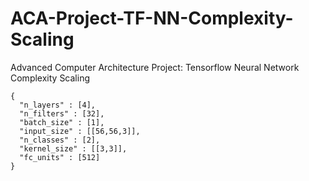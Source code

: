 # ACA-Project-TF-NN-Complexity-Scaling
Advanced Computer Architecture Project: Tensorflow Neural Network Complexity Scaling

```
{
  "n_layers" : [4],
  "n_filters" : [32],
  "batch_size" : [1],
  "input_size" : [[56,56,3]],
  "n_classes" : [2],
  "kernel_size" : [[3,3]],
  "fc_units" : [512]
}
```
